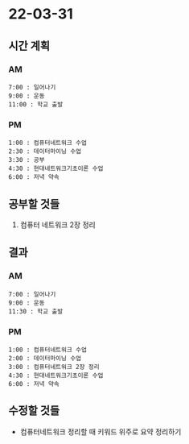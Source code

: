# 22-03-31

## 시간 계획

### AM
    7:00 : 일어나기
    9:00 : 운동
    11:00 : 학교 출발

### PM
    1:00 : 컴퓨터네트워크 수업
    2:30 : 데이터마이닝 수업
    3:30 : 공부
    4:30 : 현대네트워크기초이론 수업
    6:00 : 저녁 약속

## 공부할 것들
1. 컴퓨터 네트워크 2장 정리

## 결과

### AM
    7:00 : 일어나기
    9:00 : 운동
    11:30 : 학교 출발
### PM
    1:00 : 컴퓨터네트워크 수업
    2:00 : 데이터마이닝 수업
    3:00 : 컴퓨터네트워크 2장 정리
    4:30 : 현대네트워크기초이론 수업
    6:00 : 저녁 약속

## 수정할 것들
- 컴퓨터네트워크 정리할 때 키워드 위주로 요약 정리하기